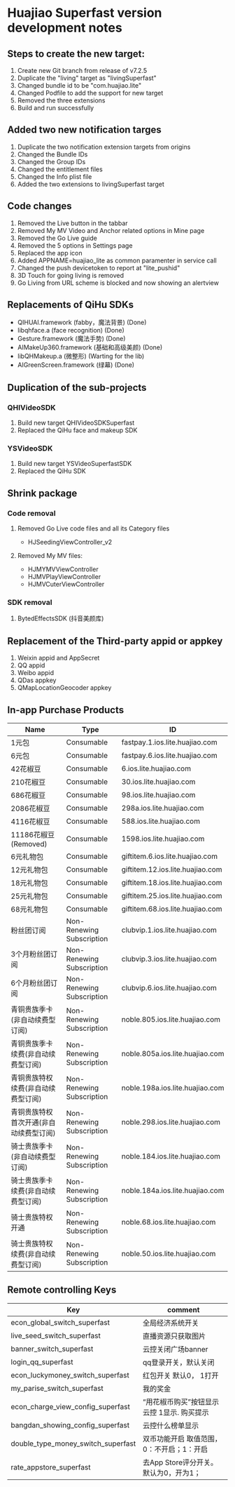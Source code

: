 # Huajiao Superfast version development notes

## Steps to create the new target:

1. Create new Git branch from release of v7.2.5
2. Duplicate the "living" target as "livingSuperfast"
3. Changed bundle id to be "com.huajiao.lite"
4. Changed Podfile to add the support for new target
5. Removed the three extensions
6. Build and run successfully

## Added two new notification targes

1. Duplicate the two notification extension targets from origins
2. Changed the Bundle IDs
3. Changed the Group IDs
4. Changed the entitlement files
5. Changed the Info plist file
6. Added the two extensions to livingSuperfast target 

## Code changes

1. Removed the Live button in the tabbar
2. Removed My MV Video and Anchor related options in Mine page
3. Removed the Go Live guide
4. Removed the 5 options in Settings page
5. Replaced the app icon
6. Added APPNAME=huajiao_lite as common paramenter in service call
7. Changed the push devicetoken to report at "lite_pushid"
8. 3D Touch for going living is removed
9. Go Living from URL scheme is blocked and now showing an alertview


## Replacements of QiHu SDKs

* QIHUAI.framework (fabby，魔法背景) (Done)
* libqhface.a (face recognition) (Done)
* Gesture.framework (魔法手势) (Done)
* AIMakeUp360.framework (基础和高级美颜) (Done)
* libQHMakeup.a (微整形) (Warting for the lib)
* AIGreenScreen.framework (绿幕) (Done)

## Duplication of the sub-projects

### QHIVideoSDK
1. Build new target QHIVideoSDKSuperfast
2. Replaced the QiHu face and makeup SDK
	

### YSVideoSDK
1. Build new target YSVideoSuperfastSDK
2. Replaced the QiHu SDK

## Shrink package

### Code removal

1. Removed Go Live code files and all its Category files

	* HJSeedingViewController_v2

2. Removed My MV files:

	* HJMYMVViewController
	* HJMVPlayViewController
	* HJMVCuterViewController

### SDK removal 

1. BytedEffectsSDK (抖音美颜库)

## Replacement of the Third-party appid or appkey

1. Weixin appid and AppSecret 
2. QQ appid
3. Weibo appid
2. QDas appkey
3. QMapLocationGeocoder appkey

## In-app Purchase Products

Name | Type | ID
---- | ---- | ----
1元包 | Consumable | fastpay.1.ios.lite.huajiao.com
6元包 | Consumable | fastpay.6.ios.lite.huajiao.com
42花椒豆 | Consumable | 6.ios.lite.huajiao.com
210花椒豆 | Consumable | 30.ios.lite.huajiao.com
686花椒豆 | Consumable | 98.ios.lite.huajiao.com
2086花椒豆 | Consumable | 298a.ios.lite.huajiao.com
4116花椒豆 | Consumable | 588.ios.lite.huajiao.com
11186花椒豆 (Removed) | Consumable | 1598.ios.lite.huajiao.com
6元礼物包 | Consumable | giftitem.6.ios.lite.huajiao.com
12元礼物包 | Consumable | giftitem.12.ios.lite.huajiao.com
18元礼物包 | Consumable | giftitem.18.ios.lite.huajiao.com
25元礼物包 | Consumable | giftitem.25.ios.lite.huajiao.com
68元礼物包 | Consumable | giftitem.68.ios.lite.huajiao.com
粉丝团订阅 | Non-Renewing Subscription | clubvip.1.ios.lite.huajiao.com
3个月粉丝团订阅 | Non-Renewing Subscription | clubvip.3.ios.lite.huajiao.com
6个月粉丝团订阅 | Non-Renewing Subscription | clubvip.6.ios.lite.huajiao.com
青铜贵族季卡(非自动续费型订阅) | Non-Renewing Subscription | noble.805.ios.lite.huajiao.com	
青铜贵族季卡续费(非自动续费型订阅) 	 | Non-Renewing Subscription | noble.805a.ios.lite.huajiao.com	
青铜贵族特权续费(非自动续费型订阅) 	 | Non-Renewing Subscription | noble.198a.ios.lite.huajiao.com	
青铜贵族特权首次开通(非自动续费型订阅)  | Non-Renewing Subscription | noble.298.ios.lite.huajiao.com	
骑士贵族季卡(非自动续费型订阅) 	 | Non-Renewing Subscription | noble.184.ios.lite.huajiao.com	
骑士贵族季卡续费(非自动续费型订阅) 	 | Non-Renewing Subscription | noble.184a.ios.lite.huajiao.com	
骑士贵族特权开通 			 | Non-Renewing Subscription | noble.68.ios.lite.huajiao.com
骑士贵族特权续费(非自动续费型订阅) 	 | Non-Renewing Subscription | noble.50.ios.lite.huajiao.com


## Remote controlling Keys

Key | comment
---- | ----
econ_global_switch_superfast | 全局经济系统开关
live_seed_switch_superfast | 直播资源只获取图片
banner_switch_superfast | 云控关闭广场banner
login_qq_superfast | qq登录开关，默认关闭
econ_luckymoney_switch_superfast | 红包开关 默认0， 1打开
my_parise_switch_superfast | 我的奖金
econ_charge_view_config_superfast | “用花椒币购买”按钮显示云控 1显示. 购买提示
bangdan_showing_config_superfast | 云控什么榜单显示
double_type_money_switch_superfast | 双币功能开启 取值范围，0：不开启；1：开启
rate_appstore_superfast | 去App Store评分开关。默认为0，开为1；
